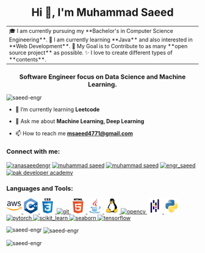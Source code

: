 <h1 align="center">Hi 👋, I'm Muhammad Saeed</h1>
<table>
  <tr>
    <td valign="center">
      🎓 I am currently pursuing my **Bachelor's in Computer Science Engineering**.
      🌱 I am currently learning **Java** and also interested in **Web Development**.
      🎯 My Goal is to Contribute to as many **open source project** as possible.
      ✨ I love to create different types of **contents**.
    </td>
 </tr>
</table>
  
<h3 align="center">Software Engineer focus on Data Science and Machine Learning.</h3>

<p align="left"> <img src="https://komarev.com/ghpvc/?username=saeed-engr&label=Profile%20views&color=0e75b6&style=flat" alt="saeed-engr" /> </p>

- 🌱 I’m currently learning **Leetcode**

- 💬 Ask me about **Machine Learning, Deep Learning**

- 📫 How to reach me **msaeed4771@gmail.com**

<h3 align="left">Connect with me:</h3>
<p align="left">
<a href="https://twitter.com/ranasaeedengr" target="blank"><img align="center" src="https://raw.githubusercontent.com/rahuldkjain/github-profile-readme-generator/master/src/images/icons/Social/twitter.svg" alt="ranasaeedengr" height="30" width="40" /></a>
<a href="https://linkedin.com/in/muhammad saeed" target="blank"><img align="center" src="https://raw.githubusercontent.com/rahuldkjain/github-profile-readme-generator/master/src/images/icons/Social/linked-in-alt.svg" alt="muhammad saeed" height="30" width="40" /></a>
<a href="https://fb.com/muhammad saeed" target="blank"><img align="center" src="https://raw.githubusercontent.com/rahuldkjain/github-profile-readme-generator/master/src/images/icons/Social/facebook.svg" alt="muhammad saeed" height="30" width="40" /></a>
<a href="https://instagram.com/engr_saeed" target="blank"><img align="center" src="https://raw.githubusercontent.com/rahuldkjain/github-profile-readme-generator/master/src/images/icons/Social/instagram.svg" alt="engr_saeed" height="30" width="40" /></a>
<a href="https://www.youtube.com/c/pak developer academy" target="blank"><img align="center" src="https://raw.githubusercontent.com/rahuldkjain/github-profile-readme-generator/master/src/images/icons/Social/youtube.svg" alt="pak developer academy" height="30" width="40" /></a>
</p>

<h3 align="left">Languages and Tools:</h3>
<p align="left"> <a href="https://aws.amazon.com" target="_blank" rel="noreferrer"> <img src="https://raw.githubusercontent.com/devicons/devicon/master/icons/amazonwebservices/amazonwebservices-original-wordmark.svg" alt="aws" width="40" height="40"/> </a> <a href="https://www.w3schools.com/cpp/" target="_blank" rel="noreferrer"> <img src="https://raw.githubusercontent.com/devicons/devicon/master/icons/cplusplus/cplusplus-original.svg" alt="cplusplus" width="40" height="40"/> </a> <a href="https://www.w3schools.com/css/" target="_blank" rel="noreferrer"> <img src="https://raw.githubusercontent.com/devicons/devicon/master/icons/css3/css3-original-wordmark.svg" alt="css3" width="40" height="40"/> </a> <a href="https://git-scm.com/" target="_blank" rel="noreferrer"> <img src="https://www.vectorlogo.zone/logos/git-scm/git-scm-icon.svg" alt="git" width="40" height="40"/> </a> <a href="https://www.w3.org/html/" target="_blank" rel="noreferrer"> <img src="https://raw.githubusercontent.com/devicons/devicon/master/icons/html5/html5-original-wordmark.svg" alt="html5" width="40" height="40"/> </a> <a href="https://www.java.com" target="_blank" rel="noreferrer"> <img src="https://raw.githubusercontent.com/devicons/devicon/master/icons/java/java-original.svg" alt="java" width="40" height="40"/> </a> <a href="https://www.linux.org/" target="_blank" rel="noreferrer"> <img src="https://raw.githubusercontent.com/devicons/devicon/master/icons/linux/linux-original.svg" alt="linux" width="40" height="40"/> </a> <a href="https://opencv.org/" target="_blank" rel="noreferrer"> <img src="https://www.vectorlogo.zone/logos/opencv/opencv-icon.svg" alt="opencv" width="40" height="40"/> </a> <a href="https://pandas.pydata.org/" target="_blank" rel="noreferrer"> <img src="https://raw.githubusercontent.com/devicons/devicon/2ae2a900d2f041da66e950e4d48052658d850630/icons/pandas/pandas-original.svg" alt="pandas" width="40" height="40"/> </a> <a href="https://www.python.org" target="_blank" rel="noreferrer"> <img src="https://raw.githubusercontent.com/devicons/devicon/master/icons/python/python-original.svg" alt="python" width="40" height="40"/> </a> <a href="https://pytorch.org/" target="_blank" rel="noreferrer"> <img src="https://www.vectorlogo.zone/logos/pytorch/pytorch-icon.svg" alt="pytorch" width="40" height="40"/> </a> <a href="https://scikit-learn.org/" target="_blank" rel="noreferrer"> <img src="https://upload.wikimedia.org/wikipedia/commons/0/05/Scikit_learn_logo_small.svg" alt="scikit_learn" width="40" height="40"/> </a> <a href="https://seaborn.pydata.org/" target="_blank" rel="noreferrer"> <img src="https://seaborn.pydata.org/_images/logo-mark-lightbg.svg" alt="seaborn" width="40" height="40"/> </a> <a href="https://www.tensorflow.org" target="_blank" rel="noreferrer"> <img src="https://www.vectorlogo.zone/logos/tensorflow/tensorflow-icon.svg" alt="tensorflow" width="40" height="40"/> </a> </p>

<p><img align="left" src="https://github-readme-stats.vercel.app/api/top-langs?username=saeed-engr&show_icons=true&locale=en&layout=compact" alt="saeed-engr" /></p>

<p>&nbsp;<img align="center" src="https://github-readme-stats.vercel.app/api?username=saeed-engr&show_icons=true&locale=en" alt="saeed-engr" /></p>

<p><img align="center" src="https://github-readme-streak-stats.herokuapp.com/?user=saeed-engr&" alt="saeed-engr" /></p>
